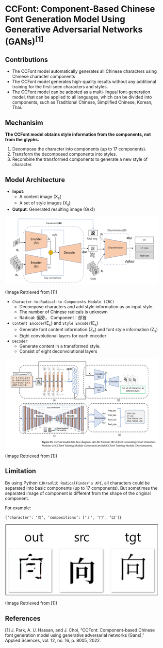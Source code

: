 # CCFont: Component-Based Chinese Font Generation Model Using Generative Adversarial Networks (GANs)<sup>[1]</sup>


## Contributions

- The CCFont model automatically generates all Chinese characters using Chinese character components
- The CCFont model generates high-quality results without any additional training for the first-seen characters and styles.
- The CCFont model can be adpoted as a multi-lingual font-generation model, that can be applied to all languages, which can be divided into components, such as Traditional Chinese, Simplified Chinese, Korean, Thai.


## Mechanisim

**The CCFont model obtains style information from the components, not from the glyphs.**

1. Decompose the character into components (up to 17 components).
2. Transform the decomposed components into styles.
3. Recombine the transformed components to generate a new style of character. 


## Model Architecture

- **Input**:
    - A content image (X<sub>c</sub>)
    - A set of style images (X<sub>s</sub>)
- **Output**: Generated resulting image (G(x))

![CCFont_Architecture](./img/CCFont.png)

(Image Retrieved from [1])

- `Character-to-Radical-to-Components Module (CRC)`
    - Decompose characters and add style information as an input style.
    - The number of Chinese radicals is unknown
    - Radical: 偏旁， Component：部首
- `Content Encoder`(E<sub>c</sub>) and `Style Encoder`(E<sub>s</sub>)
    - Generate font content information (Z<sub>c</sub>) and font style information (Z<sub>s</sub>)
    - Eight convolutional layers for each encoder
- `Decoder`
    - Generate content in a transformed style.
    - Consist of eight deconvolutional layers

![CCFont_data_flow](./img/CCFont_data_flow.png)

(Image Retrieved from [1])


## Limitation

By using Python `CJKradlib RadicalFinder’s API`, all characters could be separated into basic components (up to 17 components). But sometimes the separated image of component is different from the shape of the original component.

For example:

`{‘character’: ‘向’, ‘compositions’: [‘丿’, ‘冂’, ‘口’]}`

![CCFont_Failure_case](./img/CCFont_failure_case.png)

(Image Retrieved from [1])


## References
[1] J. Park, A. U. Hassan, and J. Choi, “CCFont: Component-based Chinese font generation model using generative adversarial networks (Gans),” Applied Sciences, vol. 12, no. 16, p. 8005, 2022. 

